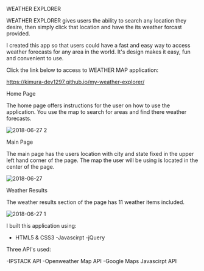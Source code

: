 WEATHER EXPLORER 


WEATHER EXPLORER gives users the ability to search any location they desire, then simply click that location and have the its weather forcast provided.

I created this app so that users could have a fast and easy way to access weather forecasts for any area in the world. It's design makes it easy, fun and convenient to use. 

Click the link below to access to WEATHER MAP application:

https://kimura-dev1297.github.io/my-weather-explorer/

Home Page

The home page offers instructions for the user on how to use the application. You use the map to search for areas and find there weather forecasts.

![2018-06-27 2](https://user-images.githubusercontent.com/37715269/41988830-2bc70584-79f2-11e8-95ee-4dc9c0827c70.png)

Main Page

The main page has the users location with city and state fixed in the upper left hand corner of the page. The map the user will be using is located in the center of the page.

![2018-06-27](https://user-images.githubusercontent.com/37715269/41988833-2f341ac2-79f2-11e8-845b-2ff6812f8b83.png)

Weather Results

The weather results section of the page has 11 weather items included.

![2018-06-27 1](https://user-images.githubusercontent.com/37715269/41988838-3356dae0-79f2-11e8-807b-cb05d83f6b22.png)

I built this application using:

- HTML5 & CSS3
-Javascirpt
-jQuery

 Three API's used:

-IPSTACK API
-Openweather Map API
-Google Maps Javascirpt API 
